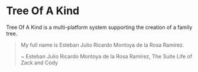 # Tree Of A Kind 
Tree Of A Kind is a multi-platform system supporting the creation of a family tree.

> My full name is Esteban Julio Ricardo Montoya de la Rosa Ramírez.
>
> ~ Esteban Julio Ricardo Montoya de la Rosa Ramírez, The Suite Life of Zack and Cody
